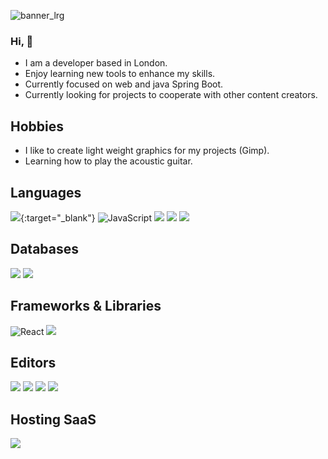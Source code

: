 ![banner_lrg](https://user-images.githubusercontent.com/69900342/92247026-84f3f980-eebe-11ea-9b66-a9a64a3c2a7b.png)

### Hi, 👋

- I am a developer based in London.
- Enjoy learning new tools to enhance my skills.
- Currently focused on web and java Spring Boot.
- Currently looking for projects to cooperate with other content creators.

  
  

## **Hobbies**

- I like to create light weight graphics for my projects (Gimp).
- Learning how to play the acoustic guitar.

  

## **Languages**

[<img  src="https://img.shields.io/badge/java-%23ED8B00.svg?&style=for-the-badge&logo=java&logoColor=white"/>](https://github.com/ibexdev208/java){:target="_blank"}
<img alt="JavaScript" src="https://img.shields.io/badge/JavaScript-F7DF1E?logo=javascript&amp;logoColor=white&amp;style=for-the-badge">
<img  src="https://img.shields.io/badge/html5%20-%23E34F26.svg?&style=for-the-badge&logo=html5&logoColor=white"/>
<img  src="https://img.shields.io/badge/css3%20-%231572B6.svg?&style=for-the-badge&logo=css3&logoColor=white"/>
<img  src="https://img.shields.io/badge/markdown-%23000000.svg?&style=for-the-badge&logo=markdown&logoColor=white"/>


  
  

## **Databases**

<img  src="https://img.shields.io/badge/mysql-%2300f.svg?&style=for-the-badge&logo=mysql&logoColor=white"/>
<img  src ="https://img.shields.io/badge/MongoDB-%234ea94b.svg?&style=for-the-badge&logo=mongodb&logoColor=white"/>

  
  

## **Frameworks & Libraries**

<img alt="React" src="https://img.shields.io/badge/React-61DAFB?logo=react&amp;logoColor=white&amp;style=for-the-badge">
<img  src="https://img.shields.io/badge/spring%20-%236DB33F.svg?&style=for-the-badge&logo=spring&logoColor=white"/>

  

## **Editors**

<img  src="https://img.shields.io/badge/gimp%20-%235C5543.svg?&style=for-the-badge&logo=gimp&logoColor=<logo-color>"/>
<img  src="https://img.shields.io/badge/eclipse%20-%232C2255.svg?&style=for-the-badge&logo=eclipse&logoColor=<logo-color>"/>
<img  src="https://img.shields.io/badge/postman-%23FF6C37.svg?&style=for-the-badge&logo=postman&logoColor=white"/>
<img  src="https://img.shields.io/badge/terminal%20-%23000.svg?&style=for-the-badge&logo=terminal&logoColor=<logo-color>"/>

  

## **Hosting SaaS**

<img  src="https://img.shields.io/badge/heroku%20-%23430098.svg?&style=for-the-badge&logo=heroku&logoColor=white"/>

